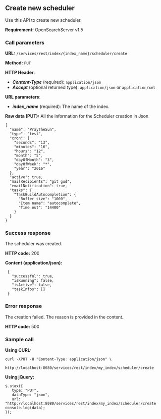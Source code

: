 ## Create new scheduler

Use this API to create new scheduler.

**Requirement:** OpenSearchServer v1.5

### Call parameters

**URL:** ```/services/rest/index/{index_name}/scheduler/create```

**Method:** ```PUT```

**HTTP Header**:
- _**Content-Type**_ (required): ```application/json```
- _**Accept**_ (optional returned type): ```application/json``` or ```application/xml```

**URL parameters:**
- _**index_name**_ (required): The name of the index.


**Raw data (PUT):**
All the information for the Scheduler creation in Json.

    {
      "name": "PrayTheSun",
      "type": "test",
      "cron": {
        "seconds": "13",
        "minutes": "16",
        "hours": "12",
        "month": "5",
        "dayOfMonth": "3",
        "dayOfWeek": "*",
        "year": "2016"
      },
      "active": true,
      "mailRecipients": "git gud",
      "emailNotification": true,
      "tasks": {
        "TaskBuildAutocompletion": {
          "Buffer size": "1000",
          "Item name": "autocomplete",
          "Time out": "14400"
        }
      }
    }



### Success response
The scheduler was created.

**HTTP code:**
200

**Content (application/json):**

     {
       "successful": true,
       "isRunning": false,
       "isActive": false,
       "taskInfos": []
     }


### Error response

The creation failed. The reason is provided in the content.

**HTTP code:**
500

### Sample call

**Using CURL:**

    curl -XPUT -H "Content-Type: application/json" \
        http://localhost:8080/services/rest/index/my_index/scheduler/create


**Using jQuery:**

    $.ajax({
       type: "PUT",
       dataType: "json",
       url: "http://localhost:8080/services/rest/index/my_index/scheduler/create console.log(data);
    });

